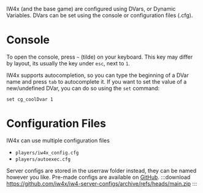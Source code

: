 <!-- TITLE:Configuration -->

IW4x (and the base game) are configured using DVars, or Dynamic Variables.
DVars can be set using the console or configuration files (.cfg).

# Console
To open the console, press `~` (tilde) on your keyboard. This key may differ by layout, its usually the key under `esc`, next to `1`.

IW4x supports autocompletion, so you can type the beginning of a DVar name and press `tab` to autocomplete it.
If you want to set the value of a new/undefined DVar, you can do so using the `set` command:

```
set cg_coolDvar 1
```

# Configuration Files
IW4x can use multiple configuration files
- `players/iw4x_config.cfg`
- `players/autoexec.cfg`

Server configs are stored in the userraw folder instead, they can be named however you like. Pre-made configs are available on [GitHub](https://github.com/iw4x/iw4-server-configs).
:::download
https://github.com/iw4x/iw4-server-configs/archive/refs/heads/main.zip
:::